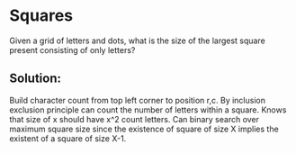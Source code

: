 # Squares
Given a grid of letters and dots, what is the size of the largest square present consisting of only letters?

## Solution:
Build character count from top left corner to position r,c. By inclusion exclusion principle can count the number of letters within a square. Knows that size of x should have x^2 count letters. Can binary search over maximum square size since the existence of square of size X implies the existent of a square of size X-1.